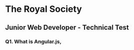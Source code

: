 
# The Royal Society

## Junior Web Developer - Technical Test

### Q1. What is Angular.js, 
### 

### 
